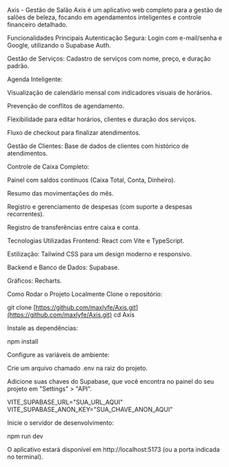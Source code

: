 Axis - Gestão de Salão
Axis é um aplicativo web completo para a gestão de salões de beleza, focando em agendamentos inteligentes e controle financeiro detalhado.

Funcionalidades Principais
Autenticação Segura: Login com e-mail/senha e Google, utilizando o Supabase Auth.

Gestão de Serviços: Cadastro de serviços com nome, preço, e duração padrão.

Agenda Inteligente:

Visualização de calendário mensal com indicadores visuais de horários.

Prevenção de conflitos de agendamento.

Flexibilidade para editar horários, clientes e duração dos serviços.

Fluxo de checkout para finalizar atendimentos.

Gestão de Clientes: Base de dados de clientes com histórico de atendimentos.

Controle de Caixa Completo:

Painel com saldos contínuos (Caixa Total, Conta, Dinheiro).

Resumo das movimentações do mês.

Registro e gerenciamento de despesas (com suporte a despesas recorrentes).

Registro de transferências entre caixa e conta.

Tecnologias Utilizadas
Frontend: React com Vite e TypeScript.

Estilização: Tailwind CSS para um design moderno e responsivo.

Backend e Banco de Dados: Supabase.

Gráficos: Recharts.

Como Rodar o Projeto Localmente
Clone o repositório:

git clone [https://github.com/maxlyfe/Axis.git](https://github.com/maxlyfe/Axis.git)
cd Axis

Instale as dependências:

npm install

Configure as variáveis de ambiente:

Crie um arquivo chamado .env na raiz do projeto.

Adicione suas chaves do Supabase, que você encontra no painel do seu projeto em "Settings" > "API".

VITE_SUPABASE_URL="SUA_URL_AQUI"
VITE_SUPABASE_ANON_KEY="SUA_CHAVE_ANON_AQUI"

Inicie o servidor de desenvolvimento:

npm run dev

O aplicativo estará disponível em http://localhost:5173 (ou a porta indicada no terminal).